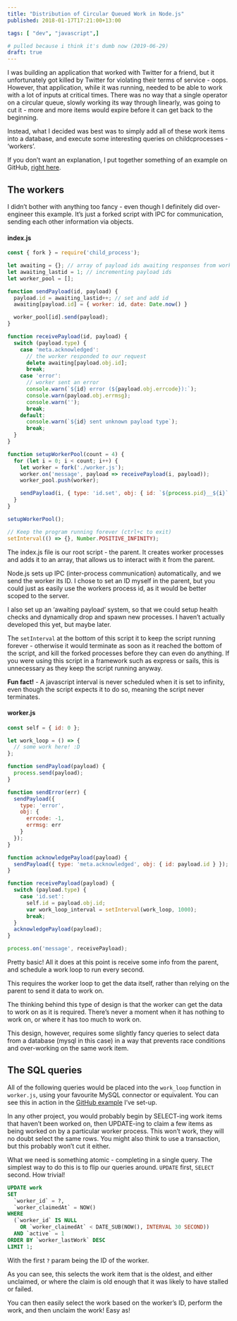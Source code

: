 ```yaml
---
title: "Distribution of Circular Queued Work in Node.js"
published: 2018-01-17T17:21:00+13:00

tags: [ "dev", "javascript",]

# pulled because i think it's dumb now (2019-06-29)
draft: true
---
```


I was building an application that worked with Twitter for a friend, but it unfortunately got killed by Twitter for violating their terms of service - oops. However, that application, while it was running, needed to be able to work with a lot of inputs at critical times. There was no way that a single operator on a circular queue, slowly working its way through linearly, was going to cut it - more and more items would expire before it can get back to the beginning.

Instead, what I decided was best was to simply add all of these work items into a database, and execute some interesting queries on childcprocesses - ‘workers’.

If you don’t want an explanation, I put together something of an example on GitHub, [right here](https://github.com/crookm/work-distribution).

## The workers
I didn’t bother with anything too fancy - even though I definitely did over-engineer this example. It’s just a forked script with IPC for communication, sending each other information via objects.

#### index.js
```js
const { fork } = require('child_process');

let awaiting = {}; // array of payload ids awaiting responses from workers
let awaiting_lastid = 1; // incrementing payload ids
let worker_pool = [];

function sendPayload(id, payload) {
  payload.id = awaiting_lastid++; // set and add id
  awaiting[payload.id] = { worker: id, date: Date.now() }

  worker_pool[id].send(payload);
}

function receivePayload(id, payload) {
  switch (payload.type) {
    case 'meta.acknowledged':
      // the worker responded to our request
      delete awaiting[payload.obj.id];
      break;
    case 'error':
      // worker sent an error
      console.warn(`${id} error (${payload.obj.errcode}):`);
      console.warn(payload.obj.errmsg);
      console.warn('');
      break;
    default:
      console.warn(`${id} sent unknown payload type`);
      break;
  }
}

function setupWorkerPool(count = 4) {
  for (let i = 0; i < count; i++) {
    let worker = fork('./worker.js');
    worker.on('message', payload => receivePayload(i, payload));
    worker_pool.push(worker);

    sendPayload(i, { type: 'id.set', obj: { id: `${process.pid}__${i}` } });
  }
}

setupWorkerPool();

// Keep the program running forever (ctrl+c to exit)
setInterval(() => {}, Number.POSITIVE_INFINITY);
```

The index.js file is our root script - the parent. It creates worker processes and adds it to an array, that allows us to interact with it from the parent.

Node.js sets up IPC (inter-process communication) automatically, and we send the worker its ID. I chose to set an ID myself in the parent, but you could just as easily use the workers process id, as it would be better scoped to the server.

I also set up an ‘awaiting payload’ system, so that we could setup health checks and dynamically drop and spawn new processes. I haven’t actually developed this yet, but maybe later.

The `setInterval` at the bottom of this script it to keep the script running forever - otherwise it would terminate as soon as it reached the bottom of the script, and kill the forked processes before they can even do anything. If you were using this script in a framework such as express or sails, this is unnecessary as they keep the script running anyway.

**Fun fact!** - A javascript interval is never scheduled when it is set to infinity, even though the script expects it to do so, meaning the script never terminates.

#### worker.js
```js
const self = { id: 0 };

let work_loop = () => {
  // some work here! :D
};

function sendPayload(payload) {
  process.send(payload);
}

function sendError(err) {
  sendPayload({
    type: 'error',
    obj: {
      errcode: -1,
      errmsg: err
    }
  });
}

function acknowledgePayload(payload) {
  sendPayload({ type: 'meta.acknowledged', obj: { id: payload.id } });
}

function receivePayload(payload) {
  switch (payload.type) {
    case 'id.set':
      self.id = payload.obj.id;
      var work_loop_interval = setInterval(work_loop, 1000);
      break;
  }
  acknowledgePayload(payload);
}

process.on('message', receivePayload);
```

Pretty basic! All it does at this point is receive some info from the parent, and schedule a work loop to run every second.

This requires the worker loop to get the data itself, rather than relying on the parent to send it data to work on.

The thinking behind this type of design is that the worker can get the data to work on as it is required. There’s never a moment when it has nothing to work on, or where it has too much to work on.

This design, however, requires some slightly fancy queries to select data from a database (mysql in this case) in a way that prevents race conditions and over-working on the same work item.

## The SQL queries
All of the following queries would be placed into the `work_loop` function in `worker.js`, using your favourite MySQL connector or equivalent. You can see this in action in the [GitHub example](https://github.com/crookm/work-distribution) I’ve set-up.

In any other project, you would probably begin by SELECT-ing work items that haven’t been worked on, then UPDATE-ing to claim a few items as being worked on by a particular worker process. This won’t work, they will no doubt select the same rows. You might also think to use a transaction, but this probably won’t cut it either.

What we need is something atomic - completing in a single query. The simplest way to do this is to flip our queries around. `UPDATE` first, `SELECT` second. How trivial!

```sql
UPDATE work
SET
  `worker_id` = ?,
  `worker_claimedAt` = NOW()
WHERE
  (`worker_id` IS NULL
    OR `worker_claimedAt` < DATE_SUB(NOW(), INTERVAL 30 SECOND))
  AND `active` = 1
ORDER BY `worker_lastWork` DESC
LIMIT 1;
```

With the first `?` param being the ID of the worker.

As you can see, this selects the work item that is the oldest, and either unclaimed, or where the claim is old enough that it was likely to have stalled or failed.

You can then easily select the work based on the worker’s ID, perform the work, and then unclaim the work! Easy as!
